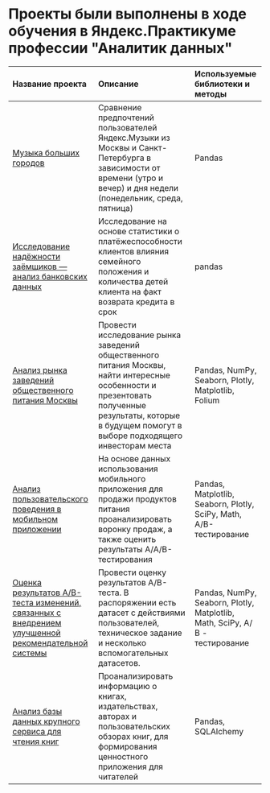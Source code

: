 # Проекты были выполнены в ходе обучения в Яндекс.Практикуме профессии "Аналитик данных"
| Название проекта | Описание | Используемые библиотеки и методы|
| :-------------------- | :--------------------- |:---------------------------|
| [Музыка больших городов](Music/1_big_cities_music_.ipynb) | Сравнение предпочтений пользователей Яндекс.Музыки из Москвы и Санкт-Петербурга в зависимости от времени (утро и вечер) и дня недели (понедельник, среда, пятница) | Pandas |
| [Исследование надёжности заёмщиков — анализ банковских данных]() | Исследование на основе статистики о платёжеспособности клиентов влияния семейного положения и количества детей клиента на факт возврата кредита в срок | pandas |
| [Анализ рынка заведений общественного питания Москвы](Moscow_food/Moskow_food_for_investors_.ipynb) | Провести исследование рынка заведений общественного питания Москвы, найти интересные особенности и презентовать полученные результаты, которые в будущем помогут в выборе подходящего инвесторам места | Pandas, NumPy, Seaborn, Plotly, Matplotlib, Folium |
| [Анализ пользовательского поведения в мобильном приложении](Mobile_app/Mobile_app_.ipynb) | На основе данных использования мобильного приложения для продажи продуктов питания проанализировать воронку продаж, а также оценить результаты A/A/B-тестирования  | Pandas, Matplotlib, Seaborn, Plotly, SciPy, Math, A/B-тестирование |
| [Оценка результатов A/B-теста изменений, связанных с внедрением улучшенной рекомендательной системы](AB_test_final/AB_test_final_project_.ipynb) | Провести оценку результатов A/B-теста. В распоряжении есть датасет с действиями пользователей, техническое задание и несколько вспомогательных датасетов. | Pandas, NumPy, Seaborn, Plotly, Matplotlib, Math, SciPy, А/В - тестирование|
| [Анализ базы данных крупного сервиса для чтения книг](SQL_book_read_service/SQL_book_service_.ipynb) | Проанализировать информацию о книгах, издательствах, авторах и пользовательских обзорах книг, для формирования ценностного приложения для читателей | Pandas, SQLAlchemy |


